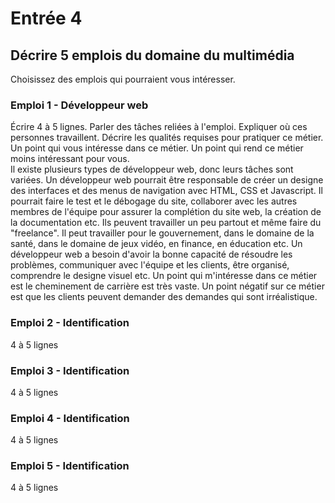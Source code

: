 # Entrée 4
## Décrire 5 emplois du domaine du multimédia
Choisissez des emplois qui pourraient vous intéresser. 

### Emploi 1 - Développeur web
Écrire 4 à 5 lignes. Parler des tâches reliées à l'emploi. Expliquer où ces personnes travaillent. Décrire les qualités requises pour pratiquer ce métier. Un point qui vous intéresse dans ce métier. Un point qui rend ce métier moins intéressant pour vous.  
Il existe plusieurs types de développeur web, donc leurs tâches sont variées. Un développeur web pourrait être responsable de créer un designe des interfaces et des menus de navigation avec HTML, CSS et Javascript. Il pourrait faire le test et le débogage du site, collaborer avec les autres membres de l'équipe pour assurer la complétion du site web, la création de la documentation etc. Ils peuvent travailler un peu partout et même faire du "freelance". Il peut travailler pour le gouvernement, dans le domaine de la santé, dans le domaine de jeux vidéo, en finance, en éducation etc. Un développeur web a besoin d'avoir la bonne capacité de résoudre les problèmes, communiquer avec l'équipe et les clients, être organisé, comprendre le designe visuel etc. Un point qui m'intéresse dans ce métier est le cheminement de carrière est très vaste. Un point négatif sur ce métier est que les clients peuvent demander des demandes qui sont irréalistique.

### Emploi 2 - Identification
4 à 5 lignes

### Emploi 3 - Identification
4 à 5 lignes 

### Emploi 4 - Identification
4 à 5 lignes

### Emploi 5 - Identification
4 à 5 lignes


